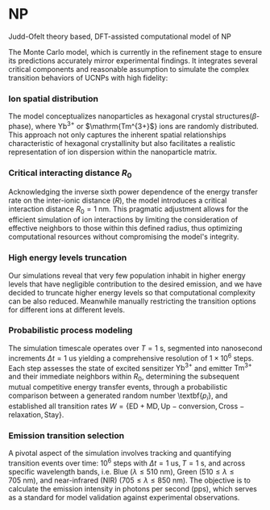 # NP
Judd-Ofelt theory based, DFT-assisted computational model of NP


The Monte Carlo model, which is currently in the refinement stage to ensure its predictions accurately mirror experimental findings. It integrates several critical components and reasonable assumption to simulate the complex transition behaviors of UCNPs with high fidelity:

### Ion spatial distribution


The model conceptualizes nanoparticles as hexagonal crystal structures($\beta$-phase), where $\mathrm{Yb^{3+}}$ or $\mathrm{Tm^{3+}$} ions are randomly distributed. This approach not only captures the inherent spatial relationships characteristic of hexagonal crystallinity but also facilitates a realistic representation of ion dispersion within the nanoparticle matrix.


### Critical interacting distance $R_0$


Acknowledging the inverse sixth power dependence of the energy transfer rate on the inter-ionic distance ($R$), the model introduces a critical interaction distance $R_0=1 ~\mathrm{nm}$. This pragmatic adjustment allows for the efficient simulation of ion interactions by limiting the consideration of effective neighbors to those within this defined radius, thus optimizing computational resources without compromising the model's integrity.



### High energy levels truncation 


Our simulations reveal that very few population inhabit in higher energy levels that have negligible contribution to the desired emission, and we have decided to truncate higher energy levels so that computational complexity can be also reduced. Meanwhile manually restricting the transition options for different ions at different levels.


### Probabilistic process modeling


The simulation timescale operates over $T=1~ \mathrm{s}$, segmented into nanosecond increments $\Delta t=1 ~\mathrm{us}$ yielding a comprehensive resolution of $1 \times 10^6$ steps. Each step assesses the state of excited sensitizer $\mathrm{Yb^{3+}}$ and emitter $\mathrm{Tm^{3+}}$ and their immediate neighbors within $R_0$, determining the subsequent mutual competitive energy transfer events, through a probabilistic comparison between a generated random number \textbf{$p_i$}, and established all transition rates $W=\{\mathrm{ED+MD}, \mathrm{Up}-\mathrm{conversion}, \mathrm{Cross}-\mathrm{relaxation}, \mathrm{Stay}\}$.


### Emission transition selection


A pivotal aspect of the simulation involves tracking and quantifying transition events over time: $10^6$ steps with $\Delta t= 1~\mathrm{us}, T=1~ \mathrm{s}$, and across specific wavelength bands, i.e. Blue ($\lambda \leq 510 ~\mathrm{nm}$), Green ($510 \leq \lambda \leq 705 ~\mathrm{nm}$), and near-infrared (NIR) ($705 \leq \lambda \leq 850 ~\mathrm{nm}$). The objective is to calculate the emission intensity in photons per second ($\mathrm{pps}$), which serves as a standard for model validation against experimental observations.

